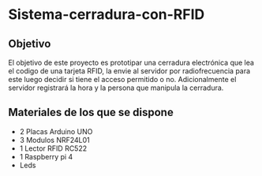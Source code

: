 # Sistema-cerradura-con-RFID

## Objetivo
El objetivo de este proyecto es prototipar una cerradura electrónica que lea el codigo de una tarjeta RFID, la envie al servidor por radiofrecuencia para este luego decidir si tiene el acceso permitido o no.
Adicionalmente el servidor registrará la hora y la persona que manipula la cerradura.

## Materiales de los que se dispone
- 2 Placas Arduino UNO
- 3 Modulos NRF24L01
- 1 Lector RFID RC522
- 1 Raspberry pi 4
- Leds
